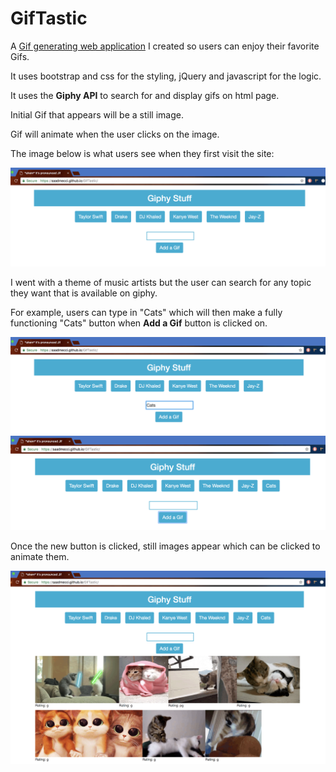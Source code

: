 # GifTastic

A [Gif generating web application](https://saadmecci.github.io/GifTastic/) I created so users can enjoy their favorite Gifs.

It uses bootstrap and css for the styling, jQuery and javascript for the logic.

It uses the **Giphy API** to search for and display gifs on html page.

Initial Gif that appears will be a still image. 

Gif will animate when the user clicks on the image.

The image below is what users see when they first visit the site:

<img src="assets/images/gifIndex.png" alt="Main Gif page">

I went with a theme of music artists but the user can search for any topic they want that is available on giphy.

For example, users can type in "Cats" which will then make a fully functioning "Cats" button when **Add a Gif** button is clicked on.

<img src="assets/images/userSearch.png" alt="Cat in search box">

<img src="assets/images/userButton.png" alt="Cat button">

Once the new button is clicked, still images appear which can be clicked to animate them.

<img src="assets/images/userResults.png" alt="Cat gifs">